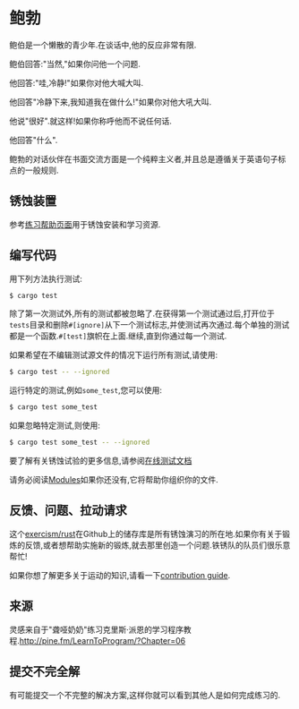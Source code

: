 # 鲍勃

鲍伯是一个懒散的青少年.在谈话中,他的反应非常有限.

鲍伯回答:"当然,"如果你问他一个问题.

他回答:"哇,冷静!"如果你对他大喊大叫.

他回答"冷静下来,我知道我在做什么!"如果你对他大吼大叫.

他说"很好".就这样!如果你称呼他而不说任何话.

他回答"什么".

鲍勃的对话伙伴在书面交流方面是一个纯粹主义者,并且总是遵循关于英语句子标点的一般规则.

## 锈蚀装置

参考[练习帮助页面][help-page]用于锈蚀安装和学习资源.

## 编写代码

用下列方法执行测试:

```bash
$ cargo test
```

除了第一次测试外,所有的测试都被忽略了.在获得第一个测试通过后,打开位于`tests`目录和删除`#[ignore]`从下一个测试标志,并使测试再次通过.每个单独的测试都是一个函数.`#[test]`旗帜在上面.继续,直到你通过每一个测试.

如果希望在不编辑测试源文件的情况下运行所有测试,请使用:

```bash
$ cargo test -- --ignored
```

运行特定的测试,例如`some_test`,您可以使用:

```bash
$ cargo test some_test
```

如果忽略特定测试,则使用:

```bash
$ cargo test some_test -- --ignored
```

要了解有关锈蚀试验的更多信息,请参阅[在线测试文档][rust-tests]

请务必阅读[Modules](https://doc.rust-lang.org/book/2018-edition/ch07-00-modules.html)如果你还没有,它将帮助你组织你的文件.

## 反馈、问题、拉动请求

这个[exercism/rust](https://github.com/exercism/rust)在Github上的储存库是所有锈蚀演习的所在地.如果你有关于锻炼的反馈,或者想帮助实施新的锻炼,就去那里创造一个问题.铁锈队的队员们很乐意帮忙!

如果你想了解更多关于运动的知识,请看一下[contribution guide](https://github.com/exercism/docs/blob/master/contributing-to-language-tracks/README.md).

[help-page]: https://exercism.io/tracks/rust/learning

[modules]: https://doc.rust-lang.org/book/2018-edition/ch07-00-modules.html

[cargo]: https://doc.rust-lang.org/book/2018-edition/ch14-00-more-about-cargo.html

[rust-tests]: https://doc.rust-lang.org/book/2018-edition/ch11-02-running-tests.html

## 来源

灵感来自于"聋哑奶奶"练习克里斯·派恩的学习程序教程.<http://pine.fm/LearnToProgram/?Chapter=06>

## 提交不完全解

有可能提交一个不完整的解决方案,这样你就可以看到其他人是如何完成练习的.
